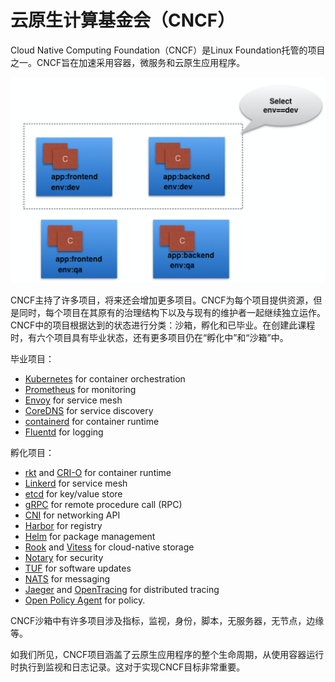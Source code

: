 # 云原生计算基金会（CNCF）

Cloud Native Computing Foundation（CNCF）是Linux Foundation托管的项目之一。CNCF旨在加速采用容器，微服务和云原生应用程序。

![](../../.gitbook/assets/image%20%2835%29.png)

CNCF主持了许多项目，将来还会增加更多项目。CNCF为每个项目提供资源，但是同时，每个项目在其原有的治理结构下以及与现有的维护者一起继续独立运作。CNCF中的项目根据达到的状态进行分类：沙箱，孵化和已毕业。在创建此课程时，有六个项目具有毕业状态，还有更多项目仍在“孵化中”和“沙箱”中。

毕业项目：

* [Kubernetes](https://kubernetes.io/) for container orchestration
* [Prometheus](https://prometheus.io/) for monitoring
* [Envoy](https://github.com/envoyproxy/envoy) for service mesh
* [CoreDNS](https://coredns.io/) for service discovery
* [containerd](http://containerd.io/) for container runtime
* [Fluentd](http://www.fluentd.org/) for logging

孵化项目：

* [rkt](https://github.com/rkt/rkt) and [CRI-O](https://cri-o.io/) for container runtime
* [Linkerd](https://linkerd.io/) for service mesh
* [etcd](https://github.com/etcd-io) for key/value store
* [gRPC](http://www.grpc.io/) for remote procedure call \(RPC\)
* [CNI](https://github.com/containernetworking/cni) for networking API
* [Harbor](https://goharbor.io/) for registry
* [Helm](https://www.helm.sh/) for package management
* [Rook](https://github.com/rook/rook) and [Vitess](http://vitess.io/) for cloud-native storage
* [Notary](https://github.com/theupdateframework/notary) for security
* [TUF](https://github.com/theupdateframework/specification) for software updates
* [NATS](https://nats.io/) for messaging
* [Jaeger](https://github.com/jaegertracing/jaeger) and [OpenTracing](http://opentracing.io/) for distributed tracing
* [Open Policy Agent](https://www.openpolicyagent.org/) for policy.

CNCF沙箱中有许多项目涉及指标，监视，身份，脚本，无服务器，无节点，边缘等。

如我们所见，CNCF项目涵盖了云原生应用程序的整个生命周期，从使用容器运行时执行到监视和日志记录。这对于实现CNCF目标非常重要。


